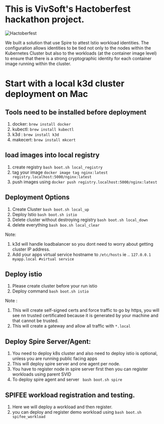 # This is VivSoft's Hactoberfest hackathon project. 

![Hactoberfest](https://img.evbuc.com/https%3A%2F%2Fcdn.evbuc.com%2Fimages%2F114217629%2F293389748072%2F1%2Foriginal.20201010-000608?w=1080&auto=format%2Ccompress&q=75&sharp=10&rect=1%2C197%2C3910%2C1955&s=359a3b37e04caa40a0420ddb5cbb8178)

We built a solution that use Spire to attest Istio workload identities. The configuration allows identities to be tied not only to the nodes within the Kubernetes Cluster but also to the workloads (at the container image level) to ensure that there is a strong cryptographic identity for each container image running within the cluster. 

# Start with a local k3d cluster deployment on Mac

## Tools need to be installed before deployment
1. docker: `brew install docker`
2. kubectl: `brew install kubectl`
3. k3d : `brew install k3d`
4. makecert: `brew install mkcert`

## load images into local registry
1. create registry `bash boot.sh local_registry`
1. tag your image `docker image tag nginx:latest registry.localhost:5000/nginx:latest`
3. push images using `docker push registry.localhost:5000/nginx:latest`

## Deployment Options
1. Create Cluster `bash boot.sh local_up`
2. Deploy Istio `bash boot.sh istio`
3. Delete cluster without destroying registry `bash boot.sh local_down`
4. delete everything `bash boo.sh local_clear`

Note: 
1. k3d will handle loadbalancer so you dont need to worry about getting cluster IP address.
2. Add your apps virtual service hostname to `/etc/hosts` ie .. `127.0.0.1 myapp.local #virtual service`

## Deploy istio
1. Please create cluster before your run istio
2. Deploy command `bash boot.sh istio`

Note :
1. This will create self-signed certs and force traffic to go by https, you will see nn trusted certificated because it is generated by your machine and that cannot be trusted.
2. This will create a gateway and allow all traffic with `*.local`

## Deploy Spire Server/Agent:
1. You need to deploy k8s cluster and also need to deploy istio is optional, unless you are running public facing apps
2. This will deploy spire server and one agent per node.
3. You have to register node in spire server first then you can register workloads using parent SVID
4. To deploy spire agent and server ` bash boot.sh spire`

## SPIFEE workload registration and testing.
1. Here we will deploy a workload and then register.
2. you can deploy and register demo workload using `bash boot.sh spifee_workload`
